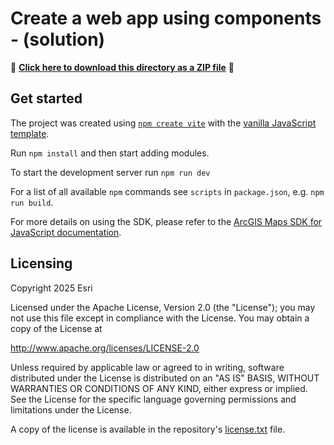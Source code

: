 # Create a web app using components - (solution)

📁 **[Click here to download this directory as a ZIP file](https://esri.github.io/jsapi-resources/zips/map-components-tutorial-create-a-web-app-using-components-solution.zip)** 📁

## Get started

The project was created using [`npm create vite`](https://vitejs.dev/guide/#scaffolding-your-first-vite-project) with the [vanilla JavaScript template](https://github.com/vitejs/vite/tree/main/packages/create-vite/template-vanilla).

Run `npm install` and then start adding modules.

To start the development server run `npm run dev`

For a list of all available `npm` commands see `scripts` in `package.json`, e.g. `npm run build`.

For more details on using the SDK, please refer to the [ArcGIS Maps SDK for JavaScript documentation](https://developers.arcgis.com/javascript/latest/get-started-overview/).

## Licensing

Copyright 2025 Esri

Licensed under the Apache License, Version 2.0 (the "License");
you may not use this file except in compliance with the License.
You may obtain a copy of the License at

http://www.apache.org/licenses/LICENSE-2.0

Unless required by applicable law or agreed to in writing, software
distributed under the License is distributed on an "AS IS" BASIS,
WITHOUT WARRANTIES OR CONDITIONS OF ANY KIND, either express or implied.
See the License for the specific language governing permissions and
limitations under the License.

A copy of the license is available in the repository's [license.txt](https://github.com/Esri/jsapi-resources/blob/master/license.txt) file.
